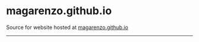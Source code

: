 # magarenzo.github.io
Source for website hosted at [magarenzo.github.io](https://magarenzo.github.io)

---